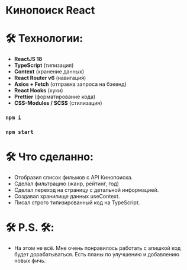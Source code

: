 # Кинопоиск React

# 🛠 Технологии:

- **ReactJS 18**
- **TypeScript**           (типизация)
- **Context**              (хранение данных)
- **React Router v6**      (навигация)
- **Axios + Fetch**        (отправка запроса на бэкенд)
- **React Hooks**          (хуки)
- **Prettier**             (форматирование кода)
- **CSS-Modules / SCSS**   (стилизация)

### `npm i`
### `npm start`

# 🛠 Что сделанно:

- Отобразил список фильмов с API Кинопоиска.
- Сделал фильтрацию (жанр, рейтинг, год)
- Сделал переход на страницу с детальной информацией.
- Создавал хранилище данных useContext.
- Писал строго типизированный код на TypeScript.

# 🛠 P.S. 🛠:

- На этом не всё. Мне очень понравилось работать с апишкой код будет дорабатываться. Есть планы по улучшению и добавлению новых фичь. 


